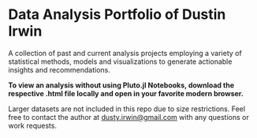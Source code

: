 # Data Analysis Portfolio of Dustin Irwin 

A collection of past and current analysis projects employing a variety of statistical methods, models and visualizations to generate actionable insights and recommendations. 

**To view an analysis without using Pluto.jl Notebooks, download the respective .html file locally and open in your favorite modern browser.**

Larger datasets are not included in this repo due to size restrictions. Feel free to contact the author at dusty.irwin@gmail.com with any questions or work requests. 
